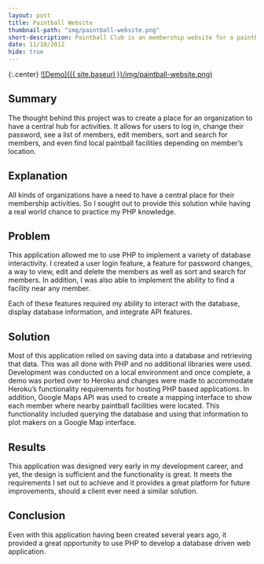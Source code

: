 ```yaml
---
layout: post
title: Paintball Website
thumbnail-path: "img/paintball-website.png"
short-description: Paintball Club is an membership website for a paintball club with membership needs and even a Map to find local fields to each member's location.
date: 11/10/2012
hide: true
---
```


{:.center}
[![Demo]({{ site.baseurl }}/img/paintball-website.png)](https://paintball-website.herokuapp.com)

## Summary

The thought behind this project was to create a place for an organization to have a central hub for activities. It allows for users to log in, change their password, see a list of members, edit members, sort and search for members, and even find local paintball facilities depending on member’s location.

## Explanation

All kinds of organizations have a need to have a central place for their membership activities. So I sought out to provide this solution while having a real world chance to practice my PHP knowledge.

## Problem

This application allowed me to use PHP to implement a variety of database interactivity. I created a user login feature, a feature for password changes, a way to view, edit and delete the members as well as sort and search for members. In addition, I was also able to implement the ability to find a facility near any member.

Each of these features required my ability to interact with the database, display database information, and integrate API features.

## Solution

Most of this application relied on saving data into a database and retrieving that data. This was all done with PHP and no additional libraries were used. Development was conducted on a local environment and once complete, a demo was ported over to Heroku and changes were made to accommodate Heroku’s functionality requirements for hosting PHP based applications. In addition, Google Maps API was used to create a mapping interface to show each member where nearby paintball facilities were located. This functionality included querying the database and using that information to plot makers on a Google Map interface.

## Results

This application was designed very early in my development career, and yet, the design is sufficient and the functionality is great. It meets the requirements I set out to achieve and it provides a great platform for future improvements, should a client ever need a similar solution.

## Conclusion

Even with this application having been created several years ago, it provided a great opportunity to use PHP to develop a database driven web application.
